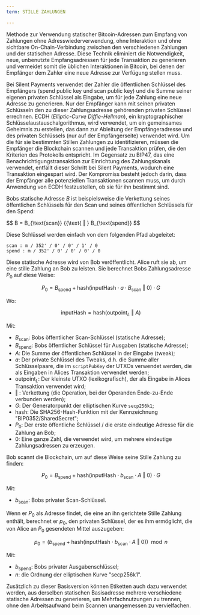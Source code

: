 ```yaml
---
term: STILLE ZAHLUNGEN

---
```

Methode zur Verwendung statischer Bitcoin-Adressen zum Empfang von Zahlungen ohne Adresswiederverwendung, ohne Interaktion und ohne sichtbare On-Chain-Verbindung zwischen den verschiedenen Zahlungen und der statischen Adresse. Diese Technik eliminiert die Notwendigkeit, neue, unbenutzte Empfangsadressen für jede Transaktion zu generieren und vermeidet somit die üblichen Interaktionen in Bitcoin, bei denen der Empfänger dem Zahler eine neue Adresse zur Verfügung stellen muss.

Bei Silent Payments verwendet der Zahler die öffentlichen Schlüssel des Empfängers (spend public key und scan public key) und die Summe seiner eigenen privaten Schlüssel als Eingabe, um für jede Zahlung eine neue Adresse zu generieren. Nur der Empfänger kann mit seinen privaten Schlüsseln den zu dieser Zahlungsadresse gehörenden privaten Schlüssel errechnen. ECDH (*Elliptic-Curve Diffie-Hellman*), ein kryptographischer Schlüsselaustauschalgorithmus, wird verwendet, um ein gemeinsames Geheimnis zu erstellen, das dann zur Ableitung der Empfängeradresse und des privaten Schlüssels (nur auf der Empfängerseite) verwendet wird. Um die für sie bestimmten Stillen Zahlungen zu identifizieren, müssen die Empfänger die Blockchain scannen und jede Transaktion prüfen, die den Kriterien des Protokolls entspricht. Im Gegensatz zu BIP47, das eine Benachrichtigungstransaktion zur Einrichtung des Zahlungskanals verwendet, entfällt dieser Schritt bei Silent Payments, wodurch eine Transaktion eingespart wird. Der Kompromiss besteht jedoch darin, dass der Empfänger alle potenziellen Transaktionen scannen muss, um durch Anwendung von ECDH festzustellen, ob sie für ihn bestimmt sind.

Bobs statische Adresse $B$ ist beispielsweise die Verkettung seines öffentlichen Schlüssels für den Scan und seines öffentlichen Schlüssels für den Spend:

$$ B = B_{\text{scan}} {{\text{ ‖ } B_{\text{spend}} $$

Diese Schlüssel werden einfach von dem folgenden Pfad abgeleitet:

```text
scan : m / 352' / 0' / 0' / 1' / 0
spend : m / 352' / 0' / 0' / 0' / 0
```

Diese statische Adresse wird von Bob veröffentlicht. Alice ruft sie ab, um eine stille Zahlung an Bob zu leisten. Sie berechnet Bobs Zahlungsadresse $P_0$ auf diese Weise:

$$ P_0 = B_{\text{spend}} + \text{hash}(\text{inputHash} \cdot a \cdot B_{\text{scan}} \text{ ‖ } 0) \cdot G $$

Wo:

$$ \text{inputHash} = \text{hash}(\text{outpoint}_L \text{ ‖ } A) $$

Mit:


- $B_{\text{scan}}$: Bobs öffentlicher Scan-Schlüssel (statische Adresse);
- $B_{\text{spend}}$: Bobs öffentlicher Schlüssel für Ausgaben (statische Adresse);
- $A$: Die Summe der öffentlichen Schlüssel in der Eingabe (tweak);
- $a$: Der private Schlüssel des Tweaks, d.h. die Summe aller Schlüsselpaare, die im `scriptPubKey` der UTXOs verwendet werden, die als Eingaben in Alices Transaktion verwendet werden;
- $\text{outpoint}_L$: Der kleinste UTXO (lexikografisch), der als Eingabe in Alices Transaktion verwendet wird;
- $\text{ ‖ }$: Verkettung (die Operation, bei der Operanden Ende-zu-Ende verbunden werden);
- $G$: Der Generatorpunkt der elliptischen Kurve `secp256k1`;
- $\text{hash}$: Die SHA256-Hash-Funktion mit der Kennzeichnung "BIP0352/SharedSecret";
- $P_0$: Der erste öffentliche Schlüssel / die erste eindeutige Adresse für die Zahlung an Bob;
- $0$: Eine ganze Zahl, die verwendet wird, um mehrere eindeutige Zahlungsadressen zu erzeugen.

Bob scannt die Blockchain, um auf diese Weise seine Stille Zahlung zu finden:

$$ P_0 = B_{\text{spend}} + \text{hash}(\text{inputHash} \cdot b_{\text{scan}} \cdot A \text{ ‖ } 0) \cdot G $$

Mit:


- $b_{\text{scan}}$: Bobs privater Scan-Schlüssel.

Wenn er $P_0$ als Adresse findet, die eine an ihn gerichtete Stille Zahlung enthält, berechnet er $p_0$, den privaten Schlüssel, der es ihm ermöglicht, die von Alice an $P_0$ gesendeten Mittel auszugeben:

$$ p_0 = (b_{\text{spend}} + \text{hash}(\text{inputHash} \cdot b_{\text{scan}} \cdot A \text{ ‖ } 0)) \mod n $$

Mit:


- $b_{\text{spend}}$: Bobs privater Ausgabenschlüssel;
- $n$: die Ordnung der elliptischen Kurve "secp256k1".

Zusätzlich zu dieser Basisversion können Etiketten auch dazu verwendet werden, aus derselben statischen Basisadresse mehrere verschiedene statische Adressen zu generieren, um Mehrfachnutzungen zu trennen, ohne den Arbeitsaufwand beim Scannen unangemessen zu vervielfachen.